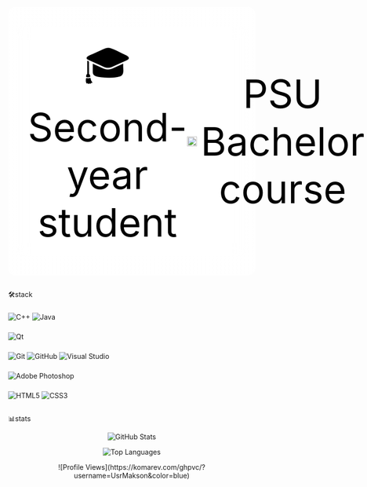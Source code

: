 <div align="center" style="background: linear-gradient(rgba(255, 255, 255, 0.85), rgba(255, 255, 255, 0.85)), url('https://upload.wikimedia.org/wikipedia/commons/thumb/b/b1/%D0%9F%D0%B5%D1%80%D0%BC%D1%81%D0%BA%D0%B8%D0%B9_%D0%B3%D0%BE%D1%81%D1%83%D0%B4%D0%B0%D1%80%D1%81%D1%82%D0%B2%D0%B5%D0%BD%D0%BD%D1%8B%D0%B9_%D1%83%D0%BD%D0%B8%D0%B2%D0%B5%D1%80%D1%81%D0%B8%D1%82%D0%B5%D1%82._%D0%9A%D0%BE%D1%80%D0%BF%D1%83%D1%81_%E2%84%965.jpg/500px-%D0%9F%D0%B5%D1%80%D0%BC%D1%81%D0%BA%D0%B8%D0%B9_%D0%B3%D0%BE%D1%81%D1%83%D0%B4%D0%B0%D1%80%D1%81%D1%82%D0%B2%D0%B5%D0%BD%D0%BD%D1%8B%D0%B9_%D1%83%D0%BD%D0%B8%D0%B2%D0%B5%D1%80%D1%81%D0%B8%D1%82%D0%B5%D1%82._%D0%9A%D0%BE%D1%80%D0%BF%D1%83%D1%81_%E2%84%965.jpg'); background-size: cover; background-position: center; padding: 40px 20px; border-radius: 15px; margin: 20px 0;">
  <div style="backdrop-filter: blur(10px); padding: 20px; border-radius: 10px; background: rgba(255, 255, 255, 0.1);">
    <div align="center">
      <a href="https://www.psu.ru" target="_blank" style="display: inline-flex; align-items: center; text-decoration: none;">
      <a3 style="font-size: 80px; color: #000;">🎓Second-year student</a3>
        <img src="https://www.psu.ru/images/3/9/2/f/9/392f9e8f2384ada131e1be8574ccb49e86ea0199-500px-.png" alt="ПГНИУ" width="20" height="20" style="margin-right: 8px;" />
        <t style="font-size: 80px; color: #000;">PSU Bachelor course</a>
      </a>
      </div>
  </div>
</div>

##
🛠️stack

###
![C++](https://img.shields.io/badge/C++-%2300599C.svg?style=for-the-badge&logo=c%2B%2B&logoColor=white)
![Java](https://img.shields.io/badge/Java-%23ED8B00.svg?style=for-the-badge&logo=openjdk&logoColor=white)

###
![Qt](https://img.shields.io/badge/Qt-%23217346.svg?style=for-the-badge&logo=Qt&logoColor=white)

###
![Git](https://img.shields.io/badge/Git-F05032?style=for-the-badge&logo=git&logoColor=white)
![GitHub](https://img.shields.io/badge/GitHub-100000?style=for-the-badge&logo=github&logoColor=white)
![Visual Studio](https://img.shields.io/badge/Visual%20Studio-5C2D91.svg?style=for-the-badge&logo=visual-studio&logoColor=white)

###
![Adobe Photoshop](https://img.shields.io/badge/Adobe%20Photoshop-%2331A8FF.svg?style=for-the-badge&logo=adobephotoshop&logoColor=white)

###
![HTML5](https://img.shields.io/badge/HTML5-%23E34F26.svg?style=for-the-badge&logo=html5&logoColor=white)
![CSS3](https://img.shields.io/badge/CSS3-%231572B6.svg?style=for-the-badge&logo=css3&logoColor=white)

##
📊stats
<div align="center">

  ![GitHub Stats](https://github-readme-stats.vercel.app/api?username=UsrMakson&show_icons=true&theme=radical&hide_border=true)
  
  ![Top Languages](https://github-readme-stats.vercel.app/api/top-langs/?username=UsrMakson&layout=compact&theme=radical&hide_border=true)
  
</div>
    <div align="center">
        ![Profile Views](https://komarev.com/ghpvc/?username=UsrMakson&color=blue)
    </div>
